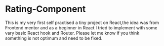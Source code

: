 # Rating-Component
This is my very first self practised a tiny project on React,the idea was from Frontend mentor and as a beginner in React I tried to implement
with some vary basic React hook and Router.
Please let   me  know if you think something is not optimum and need to be fixed.
